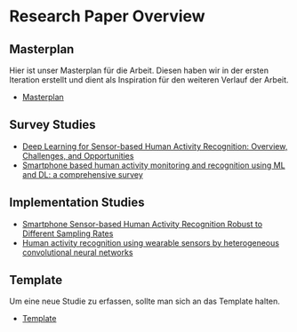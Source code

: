 # Research Paper Overview

## Masterplan
Hier ist unser Masterplan für die Arbeit. Diesen haben wir in der ersten Iteration erstellt und dient als Inspiration für den weiteren Verlauf der Arbeit.
- [Masterplan](https://github.com/Sensor-Based-Activity-Recognition/docs/blob/main/research/Preprocessing%20%26%20Features.md)

## Survey Studies
- [Deep Learning for Sensor-based Human Activity Recognition: Overview, Challenges, and Opportunities](Chen_2021.md)
- [Smartphone based human activity monitoring and recognition using ML and DL: a comprehensive survey](Thakur_Biswas_2020.md)

## Implementation Studies
-  [Smartphone Sensor-based Human Activity Recognition Robust to Different Sampling Rates](Hasegawa_2021.md)
-  [Human activity recognition using wearable sensors by heterogeneous convolutional neural networks](Chaolei_Han_2022.md)

## Template
Um eine neue Studie zu erfassen, sollte man sich an das Template halten.
- [Template](_template_.md)